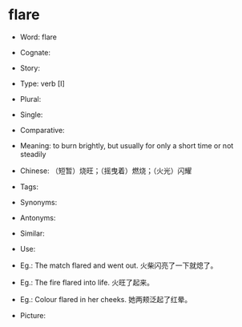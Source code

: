 # flare

- Word: flare
- Cognate: 
- Story: 

- Type: verb [I]
- Plural: 
- Single: 
- Comparative: 
- Meaning: to burn brightly, but usually for only a short time or not steadily
- Chinese: （短暂）烧旺；（摇曳着）燃烧；（火光）闪耀
- Tags: 
- Synonyms: 
- Antonyms: 
- Similar: 
- Use: 
- Eg.: The match flared and went out. 火柴闪亮了一下就熄了。
- Eg.: The fire flared into life. 火旺了起来。
- Eg.: Colour flared in her cheeks. 她两颊泛起了红晕。
- Picture: 


